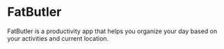 FatButler
=========

FatButler is a productivity app that helps you organize your day based on your activities and current location.